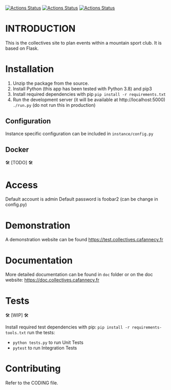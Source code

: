 [![Actions Status](https://github.com/Club-Alpin-Annecy/collectives/workflows/Linter/badge.svg)](https://github.com/Club-Alpin-Annecy/collectives/actions)
[![Actions Status](https://github.com/Club-Alpin-Annecy/collectives/workflows/Tests/badge.svg)](https://github.com/Club-Alpin-Annecy/collectives/actions)
[![Actions Status](https://github.com/Club-Alpin-Annecy/collectives/workflows/Documentation/badge.svg)](https://github.com/Club-Alpin-Annecy/collectives/actions)

# INTRODUCTION

This is the collectives site to plan events within a mountain sport club.
It is based on Flask.

# Installation

1. Unzip the package from the source.
2. Install Python (this app has been tested with Python 3.8) and pip3
3. Install required dependencies with pip
    `pip install -r requirements.txt`
4. Run the development server (it will be available at http://localhost:5000)
    `./run.py`
    (do not run this in production)

## Configuration
Instance specific configuration can be included in `instance/config.py`

## Docker
:hammer_and_wrench: [TODO] :hammer_and_wrench:

# Access
Default account is admin
Default password is foobar2 (can be change in config.py)

# Demonstration
A demonstration website can be found https://test.collectives.cafannecy.fr

# Documentation
More detailed documentation can be found in ``doc`` folder or on the doc
website: https://doc.collectives.cafannecy.fr

# Tests
:hammer_and_wrench: [WIP] :hammer_and_wrench:

Install required test dependencies with pip:
    `pip install -r requirements-tools.txt`
run the tests:
- `python tests.py` to run Unit Tests
- `pytest` to run Integration Tests

# Contributing
Refer to the CODING file.

